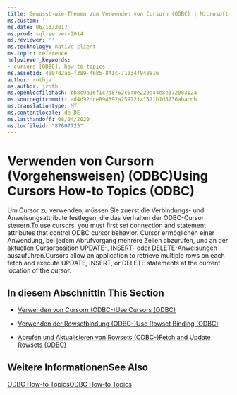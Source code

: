 ```yaml
---
title: Gewusst-wie-Themen zum Verwenden von Cursorn (ODBC) | Microsoft-Dokumentation
ms.custom: ''
ms.date: 06/13/2017
ms.prod: sql-server-2014
ms.reviewer: ''
ms.technology: native-client
ms.topic: reference
helpviewer_keywords:
- cursors [ODBC], how to topics
ms.assetid: 4e07d2a6-f389-4685-841c-71e34f948816
author: rothja
ms.author: jroth
ms.openlocfilehash: bb8c9a16f1c7d8762c640e229a44e8e37208312a
ms.sourcegitcommit: ad4d92dce894592a259721a1571b1d8736abacdb
ms.translationtype: MT
ms.contentlocale: de-DE
ms.lasthandoff: 08/04/2020
ms.locfileid: "87607725"
---
```

# <a name="using-cursors-how-to-topics-odbc"></a><span data-ttu-id="418dd-102">Verwenden von Cursorn (Vorgehensweisen) (ODBC)</span><span class="sxs-lookup"><span data-stu-id="418dd-102">Using Cursors How-to Topics (ODBC)</span></span>
  <span data-ttu-id="418dd-103">Um Cursor zu verwenden, müssen Sie zuerst die Verbindungs- und Anweisungsattribute festlegen, die das Verhalten der ODBC-Cursor steuern.</span><span class="sxs-lookup"><span data-stu-id="418dd-103">To use cursors, you must first set connection and statement attributes that control ODBC cursor behavior.</span></span> <span data-ttu-id="418dd-104">Cursor ermöglichen einer Anwendung, bei jedem Abrufvorgang mehrere Zeilen abzurufen, und an der aktuellen Cursorposition UPDATE-, INSERT- oder DELETE-Anweisungen auszuführen.</span><span class="sxs-lookup"><span data-stu-id="418dd-104">Cursors allow an application to retrieve multiple rows on each fetch and execute UPDATE, INSERT, or DELETE statements at the current location of the cursor.</span></span>  
  
## <a name="in-this-section"></a><span data-ttu-id="418dd-105">In diesem Abschnitt</span><span class="sxs-lookup"><span data-stu-id="418dd-105">In This Section</span></span>  
  
-   [<span data-ttu-id="418dd-106">Verwenden von Cursorn &#40;ODBC-&#41;</span><span class="sxs-lookup"><span data-stu-id="418dd-106">Use Cursors &#40;ODBC&#41;</span></span>](use-cursors-odbc.md)  
  
-   [<span data-ttu-id="418dd-107">Verwenden der Rowsetbindung &#40;ODBC-&#41;</span><span class="sxs-lookup"><span data-stu-id="418dd-107">Use Rowset Binding &#40;ODBC&#41;</span></span>](use-rowset-binding-odbc.md)  
  
-   [<span data-ttu-id="418dd-108">Abrufen und Aktualisieren von Rowsets &#40;ODBC-&#41;</span><span class="sxs-lookup"><span data-stu-id="418dd-108">Fetch and Update Rowsets &#40;ODBC&#41;</span></span>](fetch-and-update-rowsets-odbc.md)  
  
## <a name="see-also"></a><span data-ttu-id="418dd-109">Weitere Informationen</span><span class="sxs-lookup"><span data-stu-id="418dd-109">See Also</span></span>  
 [<span data-ttu-id="418dd-110">ODBC How-to Topics</span><span class="sxs-lookup"><span data-stu-id="418dd-110">ODBC How-to Topics</span></span>](../odbc-how-to-topics.md)  
  
  
